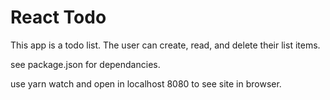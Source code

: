 # React Todo   

This app is a todo list. The user can create, read, and delete their list items.    

see package.json for dependancies.  

use yarn watch and open in localhost 8080 to see site in browser.  
